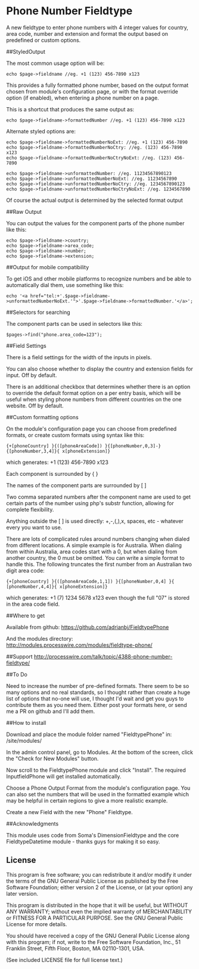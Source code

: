 Phone Number Fieldtype
======================

A new fieldtype to enter phone numbers with 4 integer values for country, area code, number and extension and format the output based on predefined or custom options.

##StyledOutput

The most common usage option will be:
```
echo $page->fieldname //eg. +1 (123) 456-7890 x123
```
This provides a fully formatted phone number, based on the output format chosen from module's configuration page, or with the format override option (if enabled), when entering a phone number on a page.

This is a shortcut that produces the same output as:
```
echo $page->fieldname->formattedNumber //eg. +1 (123) 456-7890 x123
```

Alternate styled options are:
```
echo $page->fieldname->formattedNumberNoExt: //eg. +1 (123) 456-7890
echo $page->fieldname->formattedNumberNoCtry: //eg. (123) 456-7890 x123
echo $page->fieldname->formattedNumberNoCtryNoExt: //eg. (123) 456-7890

echo $page->fieldname->unformattedNumber: //eg. 11234567890123
echo $page->fieldname->unformattedNumberNoExt: //eg. 11234567890
echo $page->fieldname->unformattedNumberNoCtry: //eg. 1234567890123
echo $page->fieldname->unformattedNumberNoCtryNoExt: //eg. 1234567890
```

Of course the actual output is determined by the selected format output


##Raw Output

You can output the values for the component parts of the phone number like this:
```
echo $page->fieldname->country;
echo $page->fieldname->area_code;
echo $page->fieldname->number;
echo $page->fieldname->extension;
```

##Output for mobile compatibility

To get iOS and other mobile platforms to recognize numbers and be able to automatically dial them, use something like this:
```
echo '<a href="tel:+'.$page->fieldname->unformattedNumberNoExt.'">'.$page->fieldname->formattedNumber.'</a>';
```

##Selectors for searching

The component parts can be used in selectors like this:
```
$pages->find("phone.area_code=123");
```

##Field Settings

There is a field settings for the width of the inputs in pixels.

You can also choose whether to display the country and extension fields for input. Off by default.

There is an additional checkbox that determines whether there is an option to override the default format option on a per entry basis, which will be useful when styling phone numbers from different countries on the one website. Off by default.


##Custom formatting options

On the module's configuration page you can choose from predefined formats, or create custom formats using syntax like this:
```
{+[phoneCountry] }{([phoneAreaCode]) }{[phoneNumber,0,3]-}{[phoneNumber,3,4]}{ x[phoneExtension]}
```

which generates: +1 (123) 456-7890 x123

Each component is surrounded by { }

The names of the component parts are surrounded by [ ]

Two comma separated numbers after the component name are used to get certain parts of the number using php's substr function, allowing for complete flexibility.

Anything outside the [ ] is used directly: +,-,(,),x, spaces, etc - whatever every you want to use.

There are lots of complicated rules around numbers changing when dialed from different locations. A simple example is for Australia. When dialing from within Australia, area codes start with a 0, but when dialing from another country, the 0 must be omitted. You can write a simple format to handle this. The following truncates the first number from an Australian two digit area code:
```
{+[phoneCountry] }{([phoneAreaCode,1,1]) }{[phoneNumber,0,4] }{ [phoneNumber,4,4]}{ x[phoneExtension]}
```
which generates: +1 (7) 1234 5678 x123 even though the full "07" is stored in the area code field.


##Where to get

Available from github:
https://github.com/adrianbj/FieldtypePhone

And the modules directory:
http://modules.processwire.com/modules/fieldtype-phone/


##Support
http://processwire.com/talk/topic/4388-phone-number-fieldtype/


##To Do

Need to increase the number of pre-defined formats. There seem to be so many options and no real standards, so I thought rather than create a huge list of options that no-one will use, I thought I'd wait and get you guys to contribute them as you need them. Either post your formats here, or send me a PR on github and I'll add them.


##How to install

Download and place the module folder named "FieldtypePhone" in: /site/modules/

In the admin control panel, go to Modules. At the bottom of the screen, click the "Check for New Modules" button.

Now scroll to the FieldtypePhone module and click "Install". The required InputfieldPhone will get installed automatically.

Choose a Phone Output Format from the module's configuration page. You can also set the numbers that will be used in the formatted example which may be helpful in certain regions to give a more realistic example.

Create a new Field with the new "Phone" Fieldtype.

##Acknowledgments

This module uses code from Soma's DimensionFieldtype and the core FieldtypeDatetime module - thanks guys for making it so easy.


## License

This program is free software; you can redistribute it and/or
modify it under the terms of the GNU General Public License
as published by the Free Software Foundation; either version 2
of the License, or (at your option) any later version.

This program is distributed in the hope that it will be useful,
but WITHOUT ANY WARRANTY; without even the implied warranty of
MERCHANTABILITY or FITNESS FOR A PARTICULAR PURPOSE.  See the
GNU General Public License for more details.

You should have received a copy of the GNU General Public License
along with this program; if not, write to the Free Software
Foundation, Inc., 51 Franklin Street, Fifth Floor, Boston, MA  02110-1301, USA.

(See included LICENSE file for full license text.)

